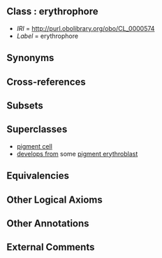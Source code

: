 
## Class : erythrophore

 * *IRI* = http://purl.obolibrary.org/obo/CL_0000574
 * *Label* = erythrophore

## Synonyms


## Cross-references


## Subsets


## Superclasses

 * [pigment cell](../../CL/47/CL_0000147.md)
 * [develops from](../../RO/02/RO_0002202.md) some [pigment erythroblast](../../CL/04/CL_0005004.md)

## Equivalencies


## Other Logical Axioms


## Other Annotations


## External Comments

